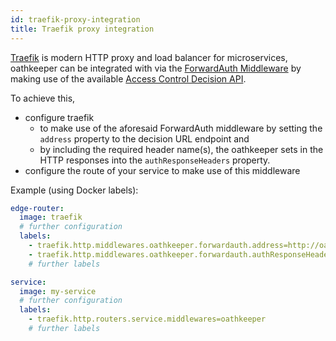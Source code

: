 ```yaml
---
id: traefik-proxy-integration
title: Traefik proxy integration
---
```


[Traefik](https://doc.traefik.io/traefik/) is modern HTTP proxy and load balancer for microservices, oathkeeper can be integrated
with via the [ForwardAuth Middleware](https://doc.traefik.io/traefik/middlewares/http/forwardauth/) by making use of the available
[Access Control Decision API](../index.md#access-control-decision-api).

To achieve this,

- configure traefik
  - to make use of the aforesaid ForwardAuth middleware by setting the `address` property to the decision URL endpoint and
  - by including the required header name(s), the oathkeeper sets in the HTTP responses into the `authResponseHeaders` property.
- configure the route of your service to make use of this middleware

Example (using Docker labels):

```.yaml
edge-router:
  image: traefik
  # further configuration
  labels:
    - traefik.http.middlewares.oathkeeper.forwardauth.address=http://oathkeeper:4456/decisions
    - traefik.http.middlewares.oathkeeper.forwardauth.authResponseHeaders=X-Id-Token,Authorization
    # further labels

service:
  image: my-service
  # further configuration
  labels:
    - traefik.http.routers.service.middlewares=oathkeeper
    # further labels
```
